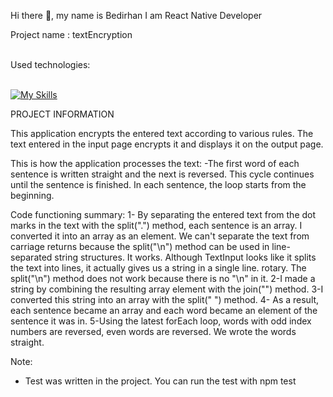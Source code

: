 Hi there 👋, my name is Bedirhan
I am React Native Developer

Project name :  textEncryption 


<br>
Used technologies:
<br>
<br>

[![My Skills](https://skills.thijs.gg/icons?i=git,css,js,react)]()

PROJECT INFORMATION

This application encrypts the entered text according to various rules. The text entered in the input page
encrypts it and displays it on the output page.
 
 This is how the application processes the text:
-The first word of each sentence is written straight and the next is reversed. This cycle continues until the sentence is finished.
In each sentence, the loop starts from the beginning.

Code functioning summary:
1- By separating the entered text from the dot marks in the text with the split(".") method, each sentence is an array.
I converted it into an array as an element.
 We can't separate the text from carriage returns because the split("\n") method can be used in line-separated string structures.
It works. Although TextInput looks like it splits the text into lines, it actually gives us a string in a single line.
rotary. The split("\n") method does not work because there is no "\n" in it.
2-I made a string by combining the resulting array element with the join("") method.
3-I converted this string into an array with the split(" ") method.
4- As a result, each sentence became an array and each word became an element of the sentence it was in.
5-Using the latest forEach loop, words with odd index numbers are reversed, even words are reversed.
We wrote the words straight.

Note:
- Test was written in the project. You can run the test with npm test


